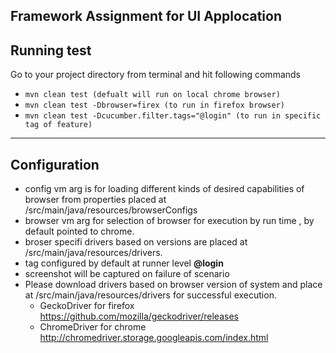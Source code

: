 Framework Assignment for UI Applocation
--------------
Running test
--------------

Go to your project directory from terminal and hit following commands
* `mvn clean test (defualt will run on local chrome browser)`
* `mvn clean test -Dbrowser=firex (to run in firefox browser)`
* `mvn clean test -Dcucumber.filter.tags="@login" (to run in specific tag of feature)`


--------------
Configuration
--------------

- config vm arg is for loading different kinds of desired capabilities of browser from properties placed at /src/main/java/resources/browserConfigs
- browser vm arg for selection of browser for execution by run time , by default pointed to chrome.
- broser specifi drivers based on versions are placed at /src/main/java/resources/drivers.
- tag configured by default at runner level **@login**
- screenshot will be captured on failure of scenario
- Please download drivers based on browser version of system and place at /src/main/java/resources/drivers for successful execution.
   - GeckoDriver for firefox  https://github.com/mozilla/geckodriver/releases
   - ChromeDriver for chrome  http://chromedriver.storage.googleapis.com/index.html

